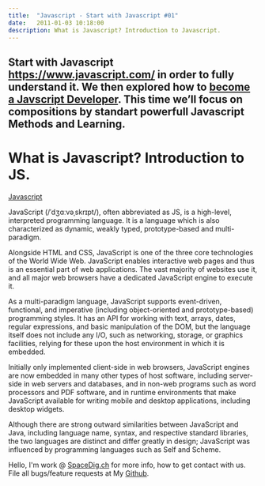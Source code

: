 ```yaml
---
title:  "Javascript - Start with Javascript #01"
date:   2011-01-03 10:18:00
description: What is Javascript? Introduction to Javascript.
---
```

<h2 id="this-post-is-the-last-of-a-series-of-posts-in-which-i-write-about-the-observable-type-in-the-first-post-we-went-ahead-writing-an-observable-from-scratch-in-order-to-fully-understand-it-we-then-explored-how-to-create-observables-from-values-arrays-dom-events-and-promises-this-time-well-focus-on-compositions-by-rewriting-some-basic-composition-operators">Start with Javascript <a href="https://www.javascript.com/" target="_blank">https://www.javascript.com/</a> in order to fully understand it. We then explored how to <a href="https://en.wikipedia.org/wiki/JavaScript" target="_blank">become a Javscript Developer</a>. This time we’ll focus on compositions by standart powerfull Javascript Methods and Learning.</h2>




<h1> What is Javascript? Introduction to JS.</h1>

<a href="https://en.wikipedia.org/wiki/JavaScript" target="_blank">Javascript</a> 


JavaScript (/ˈdʒɑːvəˌskrɪpt/), often abbreviated as JS, is a high-level, interpreted programming language. It is a language which is also characterized as dynamic, weakly typed, prototype-based and multi-paradigm.

Alongside HTML and CSS, JavaScript is one of the three core technologies of the World Wide Web. JavaScript enables interactive web pages and thus is an essential part of web applications. The vast majority of websites use it, and all major web browsers have a dedicated JavaScript engine to execute it.

As a multi-paradigm language, JavaScript supports event-driven, functional, and imperative (including object-oriented and prototype-based) programming styles. It has an API for working with text, arrays, dates, regular expressions, and basic manipulation of the DOM, but the language itself does not include any I/O, such as networking, storage, or graphics facilities, relying for these upon the host environment in which it is embedded.

Initially only implemented client-side in web browsers, JavaScript engines are now embedded in many other types of host software, including server-side in web servers and databases, and in non-web programs such as word processors and PDF software, and in runtime environments that make JavaScript available for writing mobile and desktop applications, including desktop widgets.

Although there are strong outward similarities between JavaScript and Java, including language name, syntax, and respective standard libraries, the two languages are distinct and differ greatly in design; JavaScript was influenced by programming languages such as Self and Scheme.






 Hello, I'm work @ [SpaceDig.ch][spacedig] for more info, how to get contact with us. File all bugs/feature requests at My  [Github][jekyll-gh].

[jekyll-gh]: https://github.com/spaceg
[spacedig]:    http://spacedig.ch
